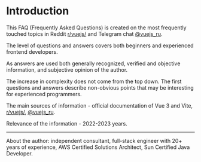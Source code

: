 # Introduction

This FAQ (Frequently Asked Questions) is created on the most frequently touched topics in Reddit [r/vuejs/](https://www.reddit.com/r/vuejs/) and Telegram chat [@vuejs_ru](https://t.me/vuejs_ru).

The level of questions and answers covers both beginners and experienced frontend developers.

As answers are used both generally recognized, verified and objective information, and subjective opinion of the author.

The increase in complexity does not come from the top down. The first questions and answers describe non-obvious points that may be interesting for experienced programmers.

The main sources of information - official documentation of Vue 3 and Vite, [r/vuejs/](https://www.reddit.com/r/vuejs/), [@vuejs_ru](https://t.me/vuejs_ru).

Relevance of the information - 2022-2023 years.

---

About the author: independent consultant, full-stack engineer with 20+ years of experience, AWS Certified Solutions Architect, Sun Certified Java Developer.
